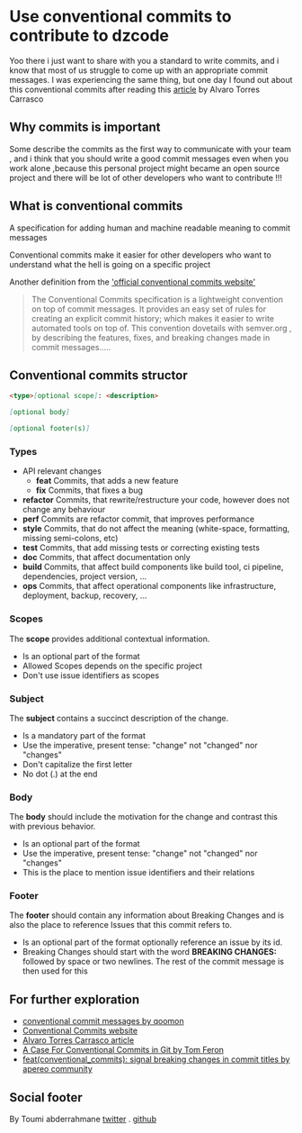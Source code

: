 # Use conventional commits to contribute to dzcode

Yoo there i just want to share with you a standard to write commits, and i know that most of us struggle to come up with an appropriate commit messages.
I was experiencing the same thing, but one day I found out about this conventional commits after reading this [article](https://dev.to/alvarotorresc/conventional-commits-1an9) by Alvaro Torres Carrasco

## Why commits is important

Some describe the commits as the first way to communicate with your team , and i think that you should write a good commit messages even when you work alone ,because this personal project might became an open source project and there will be lot of other developers who want to contribute !!!

## What is conventional commits

A specification for adding human and machine readable meaning to commit messages

Conventional commits make it easier for other developers who want to understand what the hell is going on a specific project

Another definition from the ['official conventional commits website'](https://www.conventionalcommits.org/en/v1.0.0/)

> The Conventional Commits specification is a lightweight convention on top of commit messages. It provides an easy set of rules for creating an explicit commit history; which makes it easier to write automated tools on top of. This convention dovetails with semver.org , by describing the features, fixes, and breaking changes made in commit messages.....

## Conventional commits structor

```markdown
<type>[optional scope]: <description>

[optional body]

[optional footer(s)]
```

### Types

- API relevant changes
  - **feat** Commits, that adds a new feature
  - **fix** Commits, that fixes a bug
- **refactor** Commits, that rewrite/restructure your code, however does not change any behaviour
- **perf** Commits are refactor commit, that improves performance
- **style** Commits, that do not affect the meaning (white-space, formatting, missing semi-colons, etc)
- **test** Commits, that add missing tests or correcting existing tests
- **doc** Commits, that affect documentation only
- **build** Commits, that affect build components like build tool, ci pipeline, dependencies, project version, ...
- **ops** Commits, that affect operational components like infrastructure, deployment, backup, recovery, ...

### Scopes

The **scope** provides additional contextual information.

- Is an optional part of the format
- Allowed Scopes depends on the specific project
- Don't use issue identifiers as scopes

### Subject

The **subject** contains a succinct description of the change.

- Is a mandatory part of the format
- Use the imperative, present tense: "change" not "changed" nor "changes"
- Don't capitalize the first letter
- No dot (.) at the end

### Body

The **body** should include the motivation for the change and contrast this with previous behavior.

- Is an optional part of the format
- Use the imperative, present tense: "change" not "changed" nor "changes"
- This is the place to mention issue identifiers and their relations

### Footer

The **footer** should contain any information about Breaking Changes and is also the place to reference Issues that this commit refers to.

- Is an optional part of the format
  optionally reference an issue by its id.
- Breaking Changes should start with the word **BREAKING CHANGES:** followed by space or two newlines. The rest of the commit message is then used for this

## For further exploration

- [conventional commit messages by
  qoomon](https://gist.github.com/qoomon/5dfcdf8eec66a051ecd85625518cfd13)
- [Conventional Commits website](https://www.conventionalcommits.org/en/v1.0.0/)
- [Alvaro Torres Carrasco article](https://dev.to/alvarotorresc/conventional-commits-1an9)
- [A Case For Conventional Commits in Git by Tom Feron](https://medium.com/better-programming/a-case-for-conventional-commits-in-git-d70c65245009)
- [feat(conventional_commits): signal breaking changes in commit titles by apereo community](https://apereo.github.io/2018/07/07/indicate-breaks-in-conventional-commit-titles/)

## Social footer

By Toumi abderrahmane [twitter](https://twitter.com/Abderrahmaneend) . [github](https://github.com/abderrahmaneMustapha)
